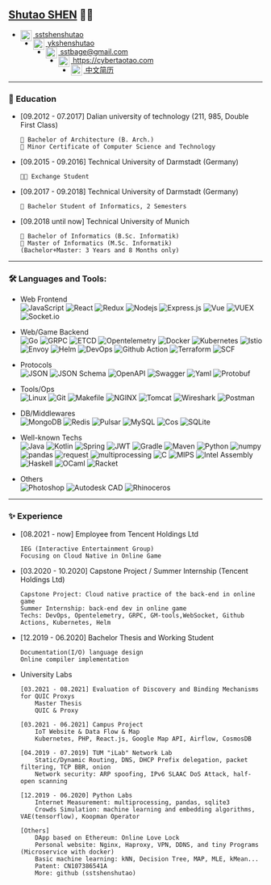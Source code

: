 ## [Shutao SHEN](https://cybertaotao.com) 👨‍💻
<ul>
<li><a href="https://github.com/sstshenshutao/">
  <img align="left" alt="SHEN's Github" width="22px" src="https://cdn.jsdelivr.net/npm/simple-icons@3.13.0/icons/github.svg" />
    &nbsp;sstshenshutao
</a>
<br/>
<li><a href="https://github.com/sstshenshutao/sstshenshutao/blob/master/pics/wechat.png">
  <img align="left" alt="SHEN's Wechat" width="22px" src="https://cdn.jsdelivr.net/npm/simple-icons@3.13.0/icons/wechat.svg" />
    &nbsp;ykshenshutao
</a>
<br/>
<li><a href="mailto:sstbage@gmail.com">
  <img align="left" alt="SHEN's Email" width="22px" src="https://cdn.jsdelivr.net/npm/simple-icons@v3/icons/gmail.svg" />
  &nbsp;sstbage@gmail.com
</a>
<br/>
<li><a href="https://cybertaotao.com">
  <img align="left" alt="SHEN Ansari | Twitter" width="22px" src="https://cdn.jsdelivr.net/npm/simple-icons@3.13.0/icons/firefoxbrowser.svg" />
  &nbsp;https://cybertaotao.com
</a>
<li><a href="https://github.com/sstshenshutao/sstshenshutao/blob/master/chineseCV.md">
  <img align="left" alt="SHEN Ansari | Twitter" width="22px" src="https://cdn.jsdelivr.net/npm/simple-icons@3.13.0/icons/zhihu.svg" />
  &nbsp;中文简历
</a>

</ul>

* * *



### 👣 Education
- [09.2012 - 07.2017]  Dalian university of technology (211, 985, Double First Class)
    ```
    📖 Bachelor of Architecture (B. Arch.) 
    📖 Minor Certificate of Computer Science and Technology
    ```
- [09.2015 - 09.2016] Technical University of Darmstadt (Germany)
    ```
    🚀📖 Exchange Student
    ```
- [09.2017 - 09.2018] Technical University of Darmstadt (Germany)
    ```
    📖 Bachelor Student of Informatics, 2 Semesters
    ```
- [09.2018 until now] Technical University of Munich
    ```
    📖 Bachelor of Informatics (B.Sc. Informatik)
    📖 Master of Informatics (M.Sc. Informatik)  
    (Bachelor+Master: 3 Years and 8 Months only)
    ```
    

* * *


### 🛠️ Languages and Tools:
- Web Frontend    
![JavaScript](https://img.shields.io/badge/-JavaScript-black?style=flat-square&logo=javascript) ![React](https://img.shields.io/badge/-React-black?style=flat-square&logo=react) ![Redux](https://img.shields.io/badge/-Redux-black?style=flat-square&logo=Redux) ![Nodejs](https://img.shields.io/badge/-Nodejs-black?style=flat-square&logo=Node.js) ![Express.js](https://img.shields.io/badge/-Express-black?style=flat-square&logo=expressjs) ![Vue](https://img.shields.io/badge/-Vue-black?style=flat-square&logo=Vue.js) ![VUEX](https://img.shields.io/badge/-Vuex-black?style=flat-square&logo=Vue.js) ![Socket.io](https://img.shields.io/badge/-Socket-black?style=flat-square&logo=socket.io)

- Web/Game Backend    
![Go](https://img.shields.io/badge/-Go-black?style=flat-square&logo=Go) 
![GRPC](https://img.shields.io/badge/-GRPC-black?style=flat-square&logo=Go) 
![ETCD](https://img.shields.io/badge/-ETCD-black?style=flat-square&logo=Go) 
![Opentelemetry](https://img.shields.io/badge/-Opentelemetry-black?style=flat-square&logo=Go) 
![Docker](https://img.shields.io/badge/-Docker-black?style=flat-square&logo=Docker) 
![Kubernetes](https://img.shields.io/badge/-Kubernetes-black?style=flat-square&logo=Kubernetes) 
![Istio](https://img.shields.io/badge/-Istio-black?style=flat-square&logo=Istio) 
![Envoy](https://img.shields.io/badge/-Envoy-black?style=flat-square&logo=Istio) 
![Helm](https://img.shields.io/badge/-Helm-black?style=flat-square&logo=Helm) 
![DevOps](https://img.shields.io/badge/-DevOps-black?style=flat-square&logo=Azure-DevOps) 
![Github Action](https://img.shields.io/badge/-Github_Action-black?style=flat-square&logo=githubactions) 
![Terraform](https://img.shields.io/badge/-Terraform-black?style=flat-square&logo=Terraform) 
![SCF](https://img.shields.io/badge/-SCF-black?style=flat-square&logo=tencentqq) 


- Protocols     
 ![JSON](https://img.shields.io/badge/-JSON-black?style=flat-square&logo=JSON) ![JSON Schema](https://img.shields.io/badge/-JSON_Schema-black?style=flat-square&logo=JSON) ![OpenAPI](https://img.shields.io/badge/-OpenAPI-black?style=flat-square&logo=OpenAPI-Initiative) ![Swagger](https://img.shields.io/badge/-Swagger-black?style=flat-square&logo=Swagger) ![Yaml](https://img.shields.io/badge/-YAML-black?style=flat-square&logo=JSON) ![Protobuf](https://img.shields.io/badge/-Protobuf-black?style=flat-square&logo=JSON)



- Tools/Ops  
![Linux](https://img.shields.io/badge/-Linux-black?style=flat-square&logo=Linux) ![Git](https://img.shields.io/badge/-Git-black?style=flat-square&logo=git) ![Makefile](https://img.shields.io/badge/-Makefile-black?style=flat-square&logo=CMake) ![NGINX](https://img.shields.io/badge/-NGINX-black?style=flat-square&logo=NGINX) ![Tomcat](https://img.shields.io/badge/-Tomcat-black?style=flat-square&logo=Java) ![Wireshark](https://img.shields.io/badge/-Wireshark-black?style=flat-square&logo=Wireshark) ![Postman](https://img.shields.io/badge/-Postman-black?style=flat-square&logo=Postman)


- DB/Middlewares  
![MongoDB](https://img.shields.io/badge/-MongoDB-black?style=flat-square&logo=MongoDB)
![Redis](https://img.shields.io/badge/-Redis-black?style=flat-square&logo=Redis) 
![Pulsar](https://img.shields.io/badge/-Pulsar-black?style=flat-square&logo=apachepulsar) 
![MySQL](https://img.shields.io/badge/-MySQL-black?style=flat-square&logo=MySQL) 
![Cos](https://img.shields.io/badge/-Cos-black?style=flat-square&logo=tencentqq) 
![SQLite](https://img.shields.io/badge/-SQLite-black?style=flat-square&logo=SQLite) 


- Well-known Techs  
![Java](https://img.shields.io/badge/-Java-black?style=flat-square&logo=oracle) ![Kotlin](https://img.shields.io/badge/-Kotlin-black?style=flat-square&logo=Kotlin) ![Spring](https://img.shields.io/badge/-Spring-black?style=flat-square&logo=Spring) ![JWT](https://img.shields.io/badge/-JWT-black?style=flat-square&logo=JSON-Web-Tokens) ![Gradle](https://img.shields.io/badge/-Gradle-black?style=flat-square&logo=Gradle) ![Maven](https://img.shields.io/badge/-Maven-black?style=flat-square&logo=Apache-Maven)
![Python](https://img.shields.io/badge/-Python-black?style=flat-square&logo=Python) ![numpy](https://img.shields.io/badge/-numpy-black?style=flat-square&logo=NumPy) ![pandas](https://img.shields.io/badge/-pandas-black?style=flat-square&logo=pandas) ![request](https://img.shields.io/badge/-request-black?style=flat-square&logo=Python) ![multiprocessing](https://img.shields.io/badge/-multiprocessing-black?style=flat-square&logo=Python) 
![C](https://img.shields.io/badge/-C-black?style=flat-square&logo=C) ![MIPS](https://img.shields.io/badge/-MIPS-black?style=flat-square) ![Intel Assembly](https://img.shields.io/badge/-Intel_Assembly-black?style=flat-square)
![Haskell](https://img.shields.io/badge/-Haskell-black?style=flat-square&logo=Haskell) ![OCaml](https://img.shields.io/badge/-OCaml-black?style=flat-square&logo=OCaml) ![Racket](https://img.shields.io/badge/-Racket-black?style=flat-square)

- Others  
![Photoshop](https://img.shields.io/badge/-Photoshop-black?style=flat-square&logo=Adobe-Photoshop) ![Autodesk CAD](https://img.shields.io/badge/-Autodesk-black?style=flat-square&logo=Autodesk) ![Rhinoceros](https://img.shields.io/badge/-Rhinoceros-black?style=flat-square&logo=Rhinoceros)


<!-- ![C++](https://img.shields.io/badge/-C-black?style=flat-square&logo=c)
![Heroku](https://img.shields.io/badge/-Heroku-black?style=flat-square&logo=heroku)
![Netlify](https://img.shields.io/badge/-Netlify-black?style=flat-square&logo=netlify)
![Vercel](https://img.shields.io/badge/-Vercel-black?style=flat-square&logo=vercel) -->

* * *

### ✨ Experience

- [08.2021 - now] Employee from Tencent Holdings Ltd
    ```
    IEG (Interactive Entertainment Group)
    Focusing on Cloud Native in Online Game
    ```

- [03.2020 - 10.2020] Capstone Project / Summer Internship (Tencent Holdings Ltd)
    ```
    Capstone Project: Cloud native practice of the back-end in online game 
    Summer Internship: back-end dev in online game 
    Techs: DevOps, Opentelemetry, GRPC, GM-tools,WebSocket, Github Actions, Kubernetes, Helm
    ```

- [12.2019 - 06.2020] Bachelor Thesis and Working Student
    ```
    Documentation(I/O) language design
    Online compiler implementation
    ```




- University Labs
    ```
    [03.2021 - 08.2021] Evaluation of Discovery and Binding Mechanisms for QUIC Proxys
        Master Thesis
        QUIC & Proxy

    [03.2021 - 06.2021] Campus Project
        IoT Website & Data Flow & Map
        Kubernetes, PHP, React.js, Google Map API, Airflow, CosmosDB

    [04.2019 - 07.2019] TUM "iLab" Network Lab
        Static/Dynamic Routing, DNS, DHCP Prefix delegation, packet filtering, TCP BBR, onion
        Network security: ARP spoofing, IPv6 SLAAC DoS Attack, half-open scanning
    
    [12.2019 - 06.2020] Python Labs
        Internet Measurement: multiprocessing, pandas, sqlite3
        Crowds Simulation: machine learning and embedding algorithms, VAE(tensorflow), Koopman Operator
    
    [Others] 
        DApp based on Ethereum: Online Love Lock 
        Personal website: Nginx, Haproxy, VPN, DDNS, and tiny Programs (Microservice with docker)
        Basic machine learning: kNN, Decision Tree, MAP, MLE, kMean...
        Patent: CN107386541A
        More: github (sstshenshutao)
    ```

<!-- ### 🌱 Additional -->

<!-- ### ✨ Education -->

<!--
**sstshenshutao/sstshenshutao** is a ✨ _special_ ✨ repository because its `README.md` (this file) appears on your GitHub profile.

Here are some ideas to get you started:

- 🔭 I’m currently working on ...
- 🌱 I’m currently learning ...
- 👯 I’m looking to collaborate on ...
- 🤔 I’m looking for help with ...
- 💬 Ask me about ...
- 📫 How to reach me: ...
- 😄 Pronouns: ...
- ⚡ Fun fact: ...
-->
